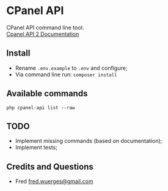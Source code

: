 CPanel API
================================================================================
CPanel API command line tool:  
[Cpanel API 2 Documentation](https://documentation.cpanel.net/display/SDK/Guide+to+cPanel+API+2)


Install
------------------------------------------------------------

- Rename `.env.example` to `.env` and configure;
- Via command line run: `composer install`  


Available commands
------------------------------------------------------------

    php cpanel-api list --raw


TODO
------------------------------------------------------------

- Implement missing commands (based on documentation);  
- Implement tests;  


Credits and Questions
------------------------------------------------------------

* Fred <fred.wuerges@gmail.com>
